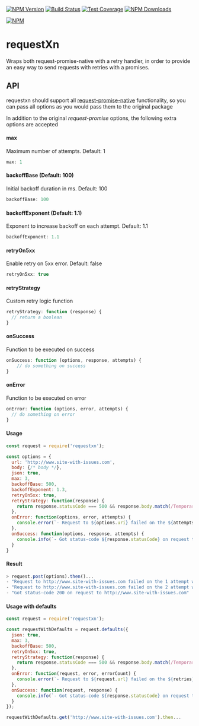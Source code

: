 [![NPM Version][npm-image]][npm-url]
[![Build Status][travis-image]][travis-url]
[![Test Coverage][coveralls-image]][coveralls-url]
[![NPM Downloads][downloads-image]][downloads-url]
<!-- [![Maintainability][codeclimate-maintainability-image]][codeclimate-maintainability-url] -->
<!-- [![Test Coverage][codeclimate-coverage-image]][codeclimate-coverage-url] -->

[![NPM](https://nodei.co/npm/requestxn.png?downloads=true&downloadRank=true&stars=true)][npm-stats]
# requestXn

Wraps both request-promise-native with a retry handler, in order to provide an easy way to send requests with retries with a promises.

## API
requestxn should support all [request-promise-native](https://github.com/request/request-promise-native) functionality, so you can pass all options as you would pass them to the original package

In addition to the original *request-promise* options, the following extra options are accepted
#### max
Maximum number of attempts. Default: 1
```js
max: 1
```

#### backoffBase (Default: 100)
Initial backoff duration in ms. Default: 100
```js
backoffBase: 100
```

#### backoffExponent (Default: 1.1)
Exponent to increase backoff on each attempt. Default: 1.1
```js
backoffExponent: 1.1
```

#### retryOn5xx
Enable retry on 5xx error. Default: false
```js
retryOn5xx: true
```

#### retryStrategy
Custom retry logic function
```js
retryStrategy: function (response) {
  // return a boolean
}
```

#### onSuccess
Function to be executed on success
```js
onSuccess: function (options, response, attempts) {
    // do something on success
}
```

#### onError
Function to be executed on error
```js
onError: function (options, error, attempts) {
  // do something on error
}
```
#### Usage
```js
const request = require('requestxn');

const options = {
  url: 'http://www.site-with-issues.com',
  body: {/* body */},
  json: true,
  max: 3,
  backoffBase: 500,
  backoffExponent: 1.3,
  retryOn5xx: true,
  retryStrategy: function(response) {
    return response.statusCode === 500 && response.body.match(/Temporary error/);
  },
  onError: function(options, error, attempts) {
    console.error(`- Request to ${options.uri} failed on the ${attempts} attempt with error ${error.message}`);
  },
  onSuccess: function(options, response, attempts) {
    console.info(`- Got status-code ${response.statusCode} on request to ${request.uri} after ${attempts}`);
  }
}
```

#### Result
```js
> request.post(options).then()...
- "Request to http://www.site-with-issues.com failed on the 1 attempt with RequestError: Error: getaddrinfo ENOTFOUND www.site-with-issues.com www.site-with-issues.com:80"
- "Request to http://www.site-with-issues.com failed on the 2 attempt with RequestError: Error: getaddrinfo ENOTFOUND www.site-with-issues.com www.site-with-issues.com:80"
- "Got status-code 200 on request to http://www.site-with-issues.com"
```

#### Usage with defaults
```js
const request = require('requestxn');

const requestWithDefaults = request.defaults({
  json: true,
  max: 3,
  backoffBase: 500,
  retryOn5xx: true,
  retryStrategy: function(response) {
    return response.statusCode === 500 && response.body.match(/Temporary error/);
  },
  onError: function(request, error, errorCount) {
    console.error(`- Request to ${request.url} failed on the ${retries} attempt with error ${error.message}`);
  },
  onSuccess: function(request, response) {
    console.info(`- Got status-code ${response.statusCode} on request to ${request.url}`);
  }
});

requestWithDefaults.get('http://www.site-with-issues.com').then...
```
[npm-image]: https://img.shields.io/npm/v/requestxn.svg?style=flat
[npm-url]: https://npmjs.org/package/requestxn
[travis-image]: https://travis-ci.org/kobik/requestxn.svg?branch=master
[travis-url]: https://travis-ci.org/kobik/requestxn
[coveralls-image]: https://coveralls.io/repos/github/kobik/requestxn/badge.svg?branch=master
[coveralls-url]: https://coveralls.io/repos/github/kobik/requestxn/badge.svg?branch=master
[downloads-image]: http://img.shields.io/npm/dm/requestxn.svg?style=flat
[downloads-url]: https://npmjs.org/package/requestxn
[npm-stats]: https://nodei.co/npm/requestxn/
[codeclimate-maintainability-image]: https://api.codeclimate.com/v1/badges/d7bd5d2253291c57dd69/maintainability
[codeclimate-maintainability-url]: https://codeclimate.com/github/kobik/requestxn/maintainability
[codeclimate-coverage-image]: https://api.codeclimate.com/v1/badges/d7bd5d2253291c57dd69/test_coverage
[codeclimate-coverage-url]: https://codeclimate.com/github/kobik/requestxn/test_coverage